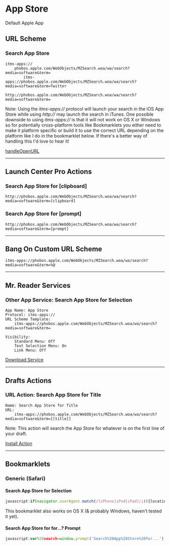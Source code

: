 # App Store

Default Apple App

## URL Scheme

### Search App Store

    itms-apps://
        phobos.apple.com/WebObjects/MZSearch.woa/wa/search?media=software&term=
            itms-apps://phobos.apple.com/WebObjects/MZSearch.woa/wa/search?media=software&term=Twitter
    
    http://phobos.apple.com/WebObjects/MZSearch.woa/wa/search?media=software&term=

Note: Using the *itms-apps://* protocol will launch your search in the iOS App Store while using *http://* may launch the search in iTunes. One possible downside to using *itms-apps://* is that it will not work on OS X or Windows so for potentially cross-platform tools like Bookmarklets you either need to make it platform specific or build it to use the correct URL depending on the platform like I do in the bookmarklet below. If there's a better way of handling this I'd love to hear it!

[handleOpenURL](http://handleopenurl.com/scheme/app-store)

---

## Launch Center Pro Actions

### Search App Store for \[clipboard\]

    http://phobos.apple.com/WebObjects/MZSearch.woa/wa/search?media=software&term=[clipboard]

### Search App Store for \[prompt\]

    http://phobos.apple.com/WebObjects/MZSearch.woa/wa/search?media=software&term=[prompt]

---

## Bang On Custom URL Scheme

    itms-apps://phobos.apple.com/WebObjects/MZSearch.woa/wa/search?media=software&term=%@

---

## Mr. Reader Services

### Other App Service: Search App Store for Selection

    App Name: App Store
    Protocol: itms-apps://
    URL Scheme Template:
        itms-apps://phobos.apple.com/WebObjects/MZSearch.woa/wa/search?media=software&term=
    
    Visibility:
        Standard Menu: Off
        Text Selection Menu: On
        Link Menu: Off

[Download Service](https://raw.github.com/christopherdwhite/iosWorkflows/master/mrreader-services/app-store.mrreaderappconf)

---

## Drafts Actions

### URL Action: Search App Store for Title

    Name: Search App Store for Title
    URL:
        itms-apps://phobos.apple.com/WebObjects/MZSearch.woa/wa/search?media=software&term=[[title]]

Note: This action will search the App Store for whatever is on the first line of your draft.

[Install Action](drafts://x-callback-url/import_action?type=URL&name=Search%20App%20Store%20for%20Title&url=itms-apps%3A%2F%2Fphobos.apple.com%2FWebObjects%2FMZSearch.woa%2Fwa%2Fsearch%3Fmedia%3Dsoftware%26term%3D%5B%5Btitle%5D%5D)

---

## Bookmarklets

### Generic (Safari)

#### Search App Store for Selection

```javascript
javascript:if(navigator.userAgent.match(/(iPhone|iPod|iPad)/i)){location.href='itms-apps://phobos.apple.com/WebObjects/MZSearch.woa/wa/search?media=software&term='+encodeURIComponent(window.getSelection());}else{location.href='http://phobos.apple.com/WebObjects/MZSearch.woa/wa/search?media=software&term='+encodeURIComponent(window.getSelection());}
```

This bookmarklet also works on OS X (& probably Windows, haven't tested it yet).

#### Search App Store for for...? Prompt

```javascript
javascript:var%20search=window.prompt('Search%20App%20Store%20for...');if(navigator.userAgent.match(/(iPhone|iPod|iPad)/i)){location.href='itms-apps://phobos.apple.com/WebObjects/MZSearch.woa/wa/search?media=software&term='+encodeURIComponent(search);}else{location.href='http://phobos.apple.com/WebObjects/MZSearch.woa/wa/search?media=software&term='+encodeURIComponent(search);}
```